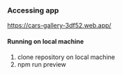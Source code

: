 ### Accessing app
https://cars-gallery-3df52.web.app/


#### Running on local machine
1. clone repository on local machine
2. npm run preview
